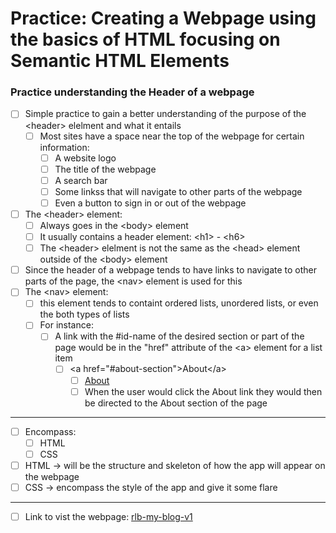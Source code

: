 # Practice: Creating a Webpage using the basics of HTML focusing on Semantic HTML Elements

### Practice understanding the Header of a webpage

-   [ ] Simple practice to gain a better understanding of the purpose of the &lt;header&gt; elelment and what it entails
    -   [ ] Most sites have a space near the top of the webpage for certain information:
        -   [ ] A website logo
        -   [ ] The title of the webpage
        -   [ ] A search bar
        -   [ ] Some linkss that will navigate to other parts of the webpage
        -   [ ] Even a button to sign in or out of the webpage
-   [ ] The &lt;header&gt; element:
    -   [ ] Always goes in the &lt;body&gt; element
    -   [ ] It usually contains a header element: &lt;h1&gt; - &lt;h6&gt;
    -   [ ] The &lt;header&gt; elelment is not the same as the &lt;head&gt; element outside of the &lt;body&gt; element
-   [ ] Since the header of a webpage tends to have links to navigate to other parts of the page, the &lt;nav&gt; element is used for this
-   [ ] The &lt;nav&gt; element:
    -   [ ] this element tends to containt ordered lists, unordered lists, or even the both types of lists
    -   [ ] For instance:
        -   [ ] A link with the #id-name of the desired section or part of the page would be in the "href" attribute of the &lt;a&gt; element for a list item
            -   [ ] &lt;a href="#about-section"&gt;About&lt;/a&gt;
                -   [ ] <a href="#about-section">About</a>
                -   [ ] When the user would click the About link they would then be directed to the About section of the page

---

- [ ] Encompass:
  - [ ] HTML
  - [ ] CSS
- [ ] HTML -> will be the structure and skeleton of how the app will appear on the webpage
- [ ] CSS -> encompass the style of the app and give it some flare

---

- [ ] Link to vist the webpage: <a href="">rlb-my-blog-v1</a>
